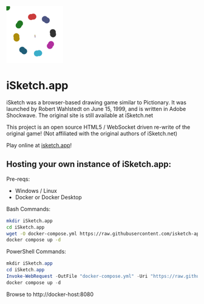 <img width="150" height="150" src="https://raw.githubusercontent.com/isketch-app/iSketch.app/release/wwwroot/static/images/isketch_animated.svg">
<h1>iSketch.app</h1>
<p>
  iSketch was a browser-based drawing game similar to Pictionary.
  It was launched by Robert Wahlstedt on June 15, 1999, and is written in Adobe Shockwave.
  The original site is still available at iSketch.net
</p>
<p>
  This project is an open source HTML5 / WebSocket driven re-write of the original game! (Not affiliated with the original authors of iSketch.net)
</p>
<p>
  Play online at <a href="https://isketch.app">isketch.app</a>!
</p>
<h2>Hosting your own instance of iSketch.app:</h2>

Pre-reqs:

* Windows / Linux
* Docker or Docker Desktop

Bash Commands:
```bash
mkdir iSketch.app
cd iSketch.app
wget -O docker-compose.yml https://raw.githubusercontent.com/isketch-app/iSketch.app/master/docker-compose.yml
docker compose up -d
```

PowerShell Commands:
```powershell
mkdir iSketch.app
cd iSketch.app
Invoke-WebRequest -OutFile "docker-compose.yml" -Uri "https://raw.githubusercontent.com/isketch-app/iSketch.app/master/docker-compose.yml"
docker compose up -d
```

Browse to http://docker-host:8080
